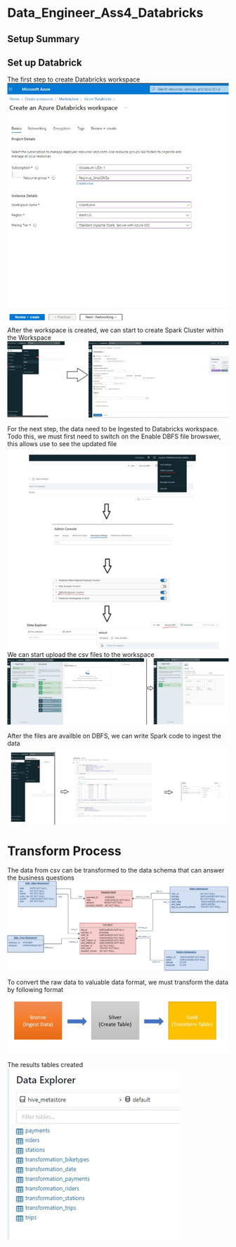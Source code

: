 # Data_Engineer_Ass4_Databricks
## Setup Summary

## Set up Databrick
The first step to create Databricks workspace </br>
![alt text](https://github.com/NgoDuyVu1993/Data_Engineer_Ass4_Databricks/blob/main/image/Create%20Azure%20Databricks%20Workspace.jpg)
After the workspace is created, we can start to create Spark Cluster within the Workspace </br>
![alt text](https://github.com/NgoDuyVu1993/Data_Engineer_Ass4_Databricks/blob/main/image/Creating%20Spark%20Cluster.jpg)

For the next step, the data need to be Ingested to Databricks workspace. Todo this, we must first need to switch on the Enable DBFS file browswer, this allows use to see the updated file </br>
![alt text](https://github.com/NgoDuyVu1993/Data_Engineer_Ass4_Databricks/blob/main/image/Enable%20DBFS%20file%20browser.jpg)
We can start upload the csv files to the workspace </br>
![alt text](https://github.com/NgoDuyVu1993/Data_Engineer_Ass4_Databricks/blob/main/image/Uploading%20data%20to%20Databricks%20File%20System.jpg)

After the files are availble on DBFS, we can write Spark code to ingest the data </br>
![alt text](https://github.com/NgoDuyVu1993/Data_Engineer_Ass4_Databricks/blob/main/image/Ingest%20Data%20by%20Notebook.jpg)

# Transform Process
The data from csv can be transformed to the data schema that can answer the business questions </br>
![alt text](https://github.com/NgoDuyVu1993/Data_Engineer_Ass4_Databricks/blob/main/image/Start%20Schema.png)

To convert the raw data to valuable data format, we must transform the data by following format </br>
![alt text](https://github.com/NgoDuyVu1993/Data_Engineer_Ass4_Databricks/blob/main/image/Transform%20Process.jpg)

The results tables created </br>
![alt text](https://github.com/NgoDuyVu1993/Data_Engineer_Ass4_Databricks/blob/main/image/Result%20Tables.jpg)



